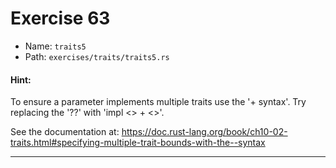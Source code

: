# Exercise 63

- Name: ```traits5```
- Path: ```exercises/traits/traits5.rs```
#### Hint: 

To ensure a parameter implements multiple traits use the '+ syntax'. Try replacing the
'??' with 'impl <> + <>'.

See the documentation at: https://doc.rust-lang.org/book/ch10-02-traits.html#specifying-multiple-trait-bounds-with-the--syntax



---



